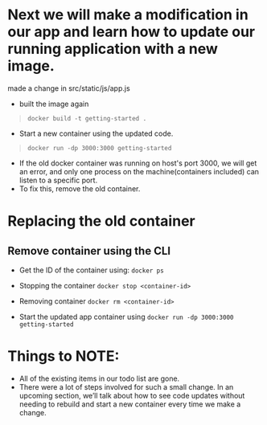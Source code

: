 # Next we will make a modification in our app and learn how to update our running application with a new image.

made a change in src/static/js/app.js

- built the image again

> `docker build -t getting-started .`

- Start a new container using the updated code.

> `docker run -dp 3000:3000 getting-started`

- If the old docker container was running on host's port 3000, we will get an error, and only one process on the machine(containers included) can listen to a specific port.
- To fix this, remove the old container.

# Replacing the old container

## Remove container using the CLI

- Get the ID of the container using: 
`docker ps`

- Stopping the container
`docker stop <container-id>`

- Removing container
`docker rm <container-id>`

- Start the updated app container using
`docker run -dp 3000:3000 getting-started`

# Things to NOTE:
- All of the existing items in our todo list are gone.
- There were a lot of steps involved for such a small change. In an upcoming section, we’ll talk about how to see code updates without needing to rebuild and start a new container every time we make a change.



